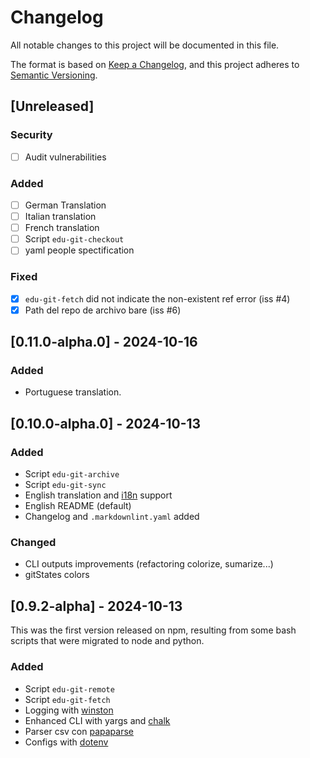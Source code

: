# Changelog

All notable changes to this project will be documented in this file.

The format is based on [Keep a Changelog](https://keepachangelog.com/en/1.1.0/),
and this project adheres to [Semantic Versioning](https://semver.org/spec/v2.0.0.html).

## [Unreleased]

### Security

- [ ] Audit vulnerabilities

### Added

- [ ] German Translation
- [ ] Italian translation
- [ ] French translation
- [ ] Script `edu-git-checkout`
- [ ] yaml people spectification

### Fixed

- [x] `edu-git-fetch` did not indicate the non-existent ref error (iss #4)
- [x] Path del repo de archivo bare (iss #6)

## [0.11.0-alpha.0] - 2024-10-16

### Added

- Portuguese translation.

## [0.10.0-alpha.0] - 2024-10-13

### Added

- Script `edu-git-archive`
- Script `edu-git-sync`
- English translation and [i18n](https://www.npmjs.com/package/i18n) support
- English README (default)
- Changelog and `.markdownlint.yaml` added

### Changed

- CLI outputs improvements (refactoring colorize, sumarize...)
- gitStates colors

## [0.9.2-alpha] - 2024-10-13

This was the first version released on npm, resulting from some bash scripts that were migrated to node and python.

### Added

- Script `edu-git-remote`
- Script `edu-git-fetch`
- Logging with [winston](https://www.npmjs.com/package/winston)
- Enhanced CLI with yargs and [chalk](https://www.npmjs.com/package/chalk)
- Parser csv con [papaparse](https://www.npmjs.com/package/papaparse)
- Configs with [dotenv](https://www.npmjs.com/package/dotenv)
